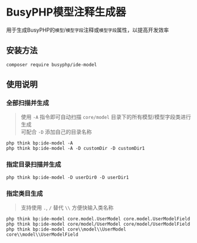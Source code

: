 BusyPHP模型注释生成器
===============

用于生成BusyPHP的`模型`/`模型字段`注释或`模型字段`属性，以提高开发效率

## 安装方法

```shell script
composer require busyphp/ide-model
```

## 使用说明

### 全部扫描并生成

> 使用 `-A` 指令即可自动扫描 `core/model` 目录下的所有模型/模型字段类进行生成 <br />
> 可配合 `-D` 添加自己的目录名称

```shell
php think bp:ide-model -A
php think bp:ide-model -A -D customDir -D customDir1
```

### 指定目录扫描并生成

```shell
php think bp:ide-model -D userDir0 -D userDir1
```

### 指定类目生成

> 支持使用 `.`, `/` 替代 `\\` 方便快输入类名称  

```shell
php think bp:ide-model core.model.UserModel core.model.UserModelField
php think bp:ide-model core/model/UserModel core/model/UserModelField
php think bp:ide-model core\\model\\UserModel core\\model\\UserModelField
```